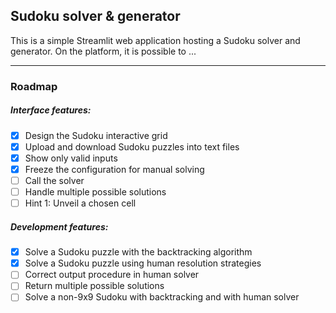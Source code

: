 ## Sudoku solver & generator

This is a simple Streamlit web application hosting a Sudoku solver and generator.
On the platform, it is possible to ...

---
### Roadmap

##### Interface features:
- [x] Design the Sudoku interactive grid
- [x] Upload and download Sudoku puzzles into text files
- [x] Show only valid inputs
- [x] Freeze the configuration for manual solving
- [ ] Call the solver
- [ ] Handle multiple possible solutions
- [ ] Hint 1: Unveil a chosen cell

##### Development features:
- [x] Solve a Sudoku puzzle with the backtracking algorithm
- [x] Solve a Sudoku puzzle using human resolution strategies
- [ ] Correct output procedure in human solver
- [ ] Return multiple possible solutions
- [ ] Solve a non-9x9 Sudoku with backtracking and with human solver